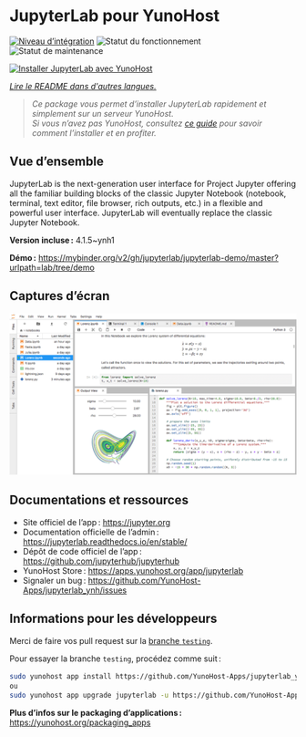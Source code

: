 <!--
Nota bene : ce README est automatiquement généré par <https://github.com/YunoHost/apps/tree/master/tools/readme_generator>
Il NE doit PAS être modifié à la main.
-->

# JupyterLab pour YunoHost

[![Niveau d’intégration](https://dash.yunohost.org/integration/jupyterlab.svg)](https://dash.yunohost.org/appci/app/jupyterlab) ![Statut du fonctionnement](https://ci-apps.yunohost.org/ci/badges/jupyterlab.status.svg) ![Statut de maintenance](https://ci-apps.yunohost.org/ci/badges/jupyterlab.maintain.svg)

[![Installer JupyterLab avec YunoHost](https://install-app.yunohost.org/install-with-yunohost.svg)](https://install-app.yunohost.org/?app=jupyterlab)

*[Lire le README dans d'autres langues.](./ALL_README.md)*

> *Ce package vous permet d’installer JupyterLab rapidement et simplement sur un serveur YunoHost.*  
> *Si vous n’avez pas YunoHost, consultez [ce guide](https://yunohost.org/install) pour savoir comment l’installer et en profiter.*

## Vue d’ensemble

JupyterLab is the next-generation user interface for Project Jupyter offering all the familiar building blocks of the classic Jupyter Notebook (notebook, terminal, text editor, file browser, rich outputs, etc.) in a flexible and powerful user interface. JupyterLab will eventually replace the classic Jupyter Notebook.


**Version incluse :** 4.1.5~ynh1

**Démo :** <https://mybinder.org/v2/gh/jupyterlab/jupyterlab-demo/master?urlpath=lab/tree/demo>

## Captures d’écran

![Capture d’écran de JupyterLab](./doc/screenshots/jupyterlab.png)

## Documentations et ressources

- Site officiel de l’app : <https://jupyter.org>
- Documentation officielle de l’admin : <https://jupyterlab.readthedocs.io/en/stable/>
- Dépôt de code officiel de l’app : <https://github.com/jupyterhub/jupyterhub>
- YunoHost Store : <https://apps.yunohost.org/app/jupyterlab>
- Signaler un bug : <https://github.com/YunoHost-Apps/jupyterlab_ynh/issues>

## Informations pour les développeurs

Merci de faire vos pull request sur la [branche `testing`](https://github.com/YunoHost-Apps/jupyterlab_ynh/tree/testing).

Pour essayer la branche `testing`, procédez comme suit :

```bash
sudo yunohost app install https://github.com/YunoHost-Apps/jupyterlab_ynh/tree/testing --debug
ou
sudo yunohost app upgrade jupyterlab -u https://github.com/YunoHost-Apps/jupyterlab_ynh/tree/testing --debug
```

**Plus d’infos sur le packaging d’applications :** <https://yunohost.org/packaging_apps>
